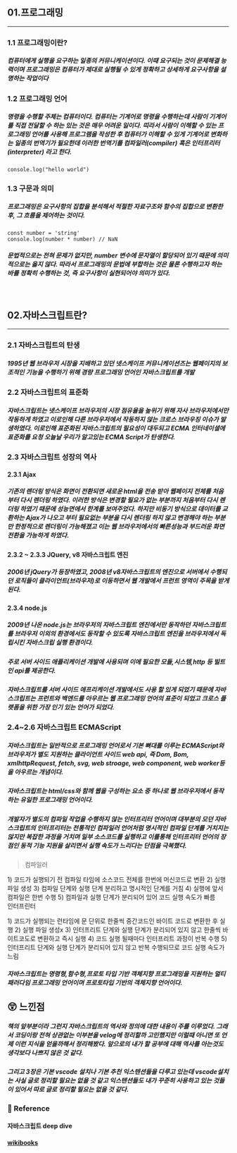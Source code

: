 <h2 id="01프로그래밍">01.프로그래밍</h2>
<hr />
<h3 id="11-프로그래밍이란">1.1 프로그래밍이란?</h3>
<h5 id="컴퓨터에게-실행을-요구하는-일종의-커뮤니케이션이다-이때-요구되는-것이-문제해결-능력이며-프로그래밍은-컴퓨터가-제대로-실행될-수-있게-정확하고-상세하게-요구사항을-설명하는-작업이다">컴퓨터에게 실행을 요구하는 일종의 커뮤니케이션이다. 이때 요구되는 것이 문제해결 능력이며 프로그래밍은 컴퓨터가 제대로 실행될 수 있게 정확하고 상세하게 요구사항을 설명하는 작업이다</h5>
<h3 id="12-프로그래밍-언어">1.2 프로그래밍 언어</h3>
<h5 id="명령을-수행할-주체는-컴퓨터이다-컴퓨터는-기계어로-명령을-수행하는데-사람이-기계어를-직접-전달할-수-하는-있는-것은-매우-어려운-일이다-띠라서-사람이-이해할-수-있는-프로그래밍-언어를-사용해-프로그램을-작성한-후-컴퓨터가-이해할-수-있게-기계어로-변화하는-일종의-번역기가-필요한데-이러한-번역기를-컴파일러compiler-혹은-인터프리터interpreter-라고-한다">명령을 수행할 주체는 컴퓨터이다. 컴퓨터는 기계어로 명령을 수행하는데 사람이 기계어를 직접 전달할 수 하는 있는 것은 매우 어려운 일이다. 띠라서 사람이 이해할 수 있는 프로그래밍 언어를 사용해 프로그램을 작성한 후 컴퓨터가 이해할 수 있게 기계어로 변화하는 일종의 번역기가 필요한데 이러한 번역기를 <em>컴파일러(compiler)</em> 혹은 <em>인터프리터(interpreter)</em> 라고 한다.</h5>
<pre><code>console.log(&quot;hello world&quot;)</code></pre><h3 id="13-구문과-의미">1.3 구문과 의미</h3>
<h5 id="프로그래밍은-요구사항의-집합을-분석해서-적절한-자료구조와-함수의-집합으로-변환한-후-그-흐름을-제어하는-것이다">프로그래밍은 요구사항의 집합을 분석해서 적절한 자료구조와 함수의 집합으로 변환한 후, 그 흐름을 제어하는 것이다.</h5>
<pre><code>const number = 'string'
console.log(number * number) // NaN</code></pre><h5 id="문법적으로는-전혀-문제가-없지만-number-변수에-문자열이-할당되어-있기-때문에-의미적으로는-옳지-않다-따라서-프로그래밍의-문법에-부합하는-것은-물론-수행하고자-하는-바를-정확히-수행하는-것-즉-요구사항이-실현되어야-의미가-있다">문법적으로는 전혀 문제가 없지만, number 변수에 문자열이 할당되어 있기 때문에 의미적으로는 옳지 않다. 따라서 프로그래밍의 문법에 부합하는 것은 물론 수행하고자 하는 바를 정확히 수행하는 것, 즉 요구사항이 실현되어야 의미가 있다.</h5>
<br />

<h2 id="02자바스크립트란">02.자바스크립트란?</h2>
<hr />
<h3 id="21-자바스크립트의-탄생">2.1 자바스크립트의 탄생</h3>
<h5 id="1995년-웹-브라우저-시장을-지배하고-있던-넷스케이프-커뮤니케이션즈는-웹페이지의-보조적인-기능을-수행하기-위해-경량-프로그래밍-언어인-자바스크립트를-개발">1995년 웹 브라우저 시장을 지배하고 있던 넷스케이프 커뮤니케이션즈는 웹페이지의 보조적인 기능을 수행하기 위해 경량 프로그래밍 언어인 자바스크립트를 개발</h5>
<h3 id="22-자바스크립트의-표준화">2.2 자바스크립트의 표준화</h3>
<h5 id="자바스크립트는-넷스케이프-브라우저의-시장-점유율을-높위기-위해-자사-브라우저에서만-작동하게-하였고-이로인해-다른-브라우저에서-작동하지-않는-크로스-브라우징-이슈가-발생하였다-이로인해-표준화된-자바스크립트의-필요성이-대두되고-ecma-인터네이셜에-표준화를-요청-오늘날-우리가-알고있는-ecma-script가-탄생한다">자바스크립트는 넷스케이프 브라우저의 시장 점유율을 높위기 위해 자사 브라우저에서만 작동하게 하였고 이로인해 다른 브라우저에서 작동하지 않는 크로스 브라우징 이슈가 발생하였다. 이로인해 표준화된 자바스크립트의 필요성이 대두되고 ECMA 인터네이셜에 표준화를 요청 오늘날 우리가 알고있는 ECMA Script가 탄생한다.</h5>
<h3 id="23-자바스크립트-성장의-역사">2.3 자바스크립트 성장의 역사</h3>
<h4 id="231-ajax">2.3.1 Ajax</h4>
<h5 id="기존의-렌더링-방식은-화면이-전환되면-새로운-html을-전송-받아-웹페이지-전체를-처음부터-다시-렌더링-하였다-이러한-방식은-변경할-필요가-없는-부분까지-처음부터-다시-렌더링-하였기-때문에-성능면에서-한계를-보여주었다-하지만-비동기-방식으로-데이터를-교환하는-ajax가-나오고-부터-필요없는-부분을-다시-렌더링-하지-않고-변경해야-하는-부분만-한정적으로-렌더링이-가능해졌고-이는-웹-브라우저에서의-빠른성능과-부드러운-화면-전환을-가능하게-하였다">기존의 렌더링 방식은 화면이 전환되면 새로운 html을 전송 받아 웹페이지 전체를 처음부터 다시 렌더링 하였다. 이러한 방식은 변경할 필요가 없는 부분까지 처음부터 다시 렌더링 하였기 때문에 성능면에서 한계를 보여주었다. 하지만 비동기 방식으로 데이터를 교환하는 Ajax가 나오고 부터 필요없는 부분을 다시 렌더링 하지 않고 변경해야 하는 부분만 한정적으로 렌더링이 가능해졌고 이는 웹 브라우저에서의 빠른성능과 부드러운 화면 전환을 가능하게 하였다.</h5>
<h4 id="232--233-jquery-v8-자바스크립트-엔진">2.3.2 ~ 2.3.3 JQuery, v8 자바스크립트 엔진</h4>
<h5 id="2006년-jquery가-등장하였고-2008년-v8자바스크립트의-엔진으로-서버에서-수행되던-로직들이-클라이언트브라우저로-이동하면서-웹-개발에서-프런트-영역이-주목을-받게-된다">2006년 jQuery가 등장하였고, 2008년 v8자바스크립트의 엔진으로 서버에서 수행되던 로직들이 클라이언트(브라우저)로 이동하면서 웹 개발에서 프런트 영역이 주목을 받게 된다.</h5>
<h4 id="234-nodejs">2.3.4 node.js</h4>
<h5 id="2009년-나온-nodejs는-브라우저의-자바스크립트-엔진에서만-동작하던-자바스크립트를-브라우저-이외의-환경에서도-동작할-수-있도록-자바스크립트-엔진을-브라우저에서-독립시킨-자바스크립-실행-환경이다">2009년 나온 node.js는 브라우저의 자바스크립트 엔진에서만 동작하던 자바스크립트를 브라우저 이외의 환경에서도 동작할 수 있도록 자바스크립트 엔진을 브라우저에서 독립시킨 자바스크립 실행 환경이다.</h5>
<h5 id="주로-서버-사이드-애플리케이션-개발에-사용되며-이에-필요한-모듈시스템http-등-빌트인-api를-제공한다">주로 서버 사이드 애플리케이션 개발에 사용되며 이에 필요한 모듈,시스템,http 등 빌트인 api를 제공한다.</h5>
<h5 id="자바스크립트를-서버-사이드-애프리케이션-개발에서도-사용-할-있게-되었기-때문에-자바스크립트는-프런트와-백엔드를-아우르는-웹-프로그래밍-언어의-표준이-되었고-크로스-플랫폼을-위한-가장-인기-있는-언어가-되었다">자바스크립트를 서버 사이드 애프리케이션 개발에서도 사용 할 있게 되었기 때문에 자바스크립트는 프런트와 백엔드를 아우르는 웹 프로그래밍 언어의 표준이 되었고 크로스 플랫폼을 위한 가장 인기 있는 언어가 되었다.</h5>
<h3 id="2426-자바스크립트-ecmascript">2.4~2.6 자바스크립트 ECMAScript</h3>
<h5 id="자바스크립트는-일반적으로-프로그래밍-언어로서-기본-뼈대를-이루는-ecmascript와-브라우저가-별도-지원하는-클라이언트-사이드-web-api-즉-dom-bom-xmlhttprequest-fetch-svg-web-stroage-web-component-web-worker등을-아우르는-개념이다">자바스크립트는 일반적으로 프로그래밍 언어로서 기본 뼈대를 이루는 ECMAScript와 브라우저가 별도 지원하는 클라이언트 사이드 web api, 즉 Dom, Bom, xmlhttpRequest, fetch, svg, web stroage, web component, web worker등을 아우르는 개념이다.</h5>
<h5 id="자바스크립트는-htmlcss와-함께-웹을-구성하는-요소-중-하나로-웹-브라우저에서-동작하는-유일한-프로그래밍-언어이다">자바스크립트는 html/css와 함께 웹을 구성하는 요소 중 하나로 웹 브라우저에서 동작하는 유일한 프로그래밍 언어이다.</h5>
<h5 id="개발자가-별도의-컴파일-작업을-수행하지-않는-인터프리터-언어이며-대부분의-모던-자바스크립트의-인터프리터는-전통적인-컴파일러-언어처럼-명시적인-컴파일-단계를-거치지는-않지만-복잡한-과정을-거치며-일부-소스코드를-실행하고-이를통해-인터프리터-언어의-장점인-동적-기능-지원을-살리면서-실행-속도가-느리다는-단점을-극복했다">개발자가 별도의 컴파일 작업을 수행하지 않는 인터프리터 언어이며 대부분의 모던 자바스크립트의 인터프리터는 전통적인 컴파일러 언어처럼 명시적인 컴파일 단계를 거치지는 않지만 복잡한 과정을 거치며 일부 소스코드를 실행하고 이를통해 인터프리터 언어의 장점인 동적 기능 지원을 살리면서 실행 속도가 느리다는 단점을 극복했다.</h5>
<blockquote>
<p>컴파일러</p>
</blockquote>
<p>1) 코드가 실행되기 전 컴파일 타임에 소스코드 전체를 한번에 머신코드로 변환
2) 실행 파일 생성
3) 컴파일 단계와 실행 단계 분리하고 명시적인 단계를 거침
4) 실행에 앞서 컴파일은 한번 수행
5) 컴파일과 실행 단계가 분리되어 있어 코드 실행 속도가 빠름
<br />인터프린터</p>
<p>1) 코드가 실행되는 런타임에 문 단위로 한줄씩 중간코드인 바이트 코드로 변환한 후 실행
2) 실행 파일 생성x
3) 인터프리트 단계와 실행 단계가 분리되어 있지 않고 한줄씩 바이트코도로 변환하고 즉시 실행
4) 코드 실행 될때마다 인터프리트 과정이 반복 수행
5) 인터프리트 단계와 실행 단계가 분리되어 있지 않고 반복 수행되므로 코드 실행 속도가 느림</p>
<h5 id="자바스크립트는-명령형함수형프로토-타입-기반-객체지향-프로그래밍을-지원하는-멀티-패러다임-프로그래밍-언어이며-프로토타입-기반의-객체지향-언어이다">자바스크립트는 명령형,함수형,프로토 타입 기반 객체지향 프로그래밍을 지원하는 멀티 패러다임 프로그래밍 언어이며 프로토타입 기반의 객체지향 언어이다.</h5>
<h2 id="😲-느낀점">😲 느낀점</h2>
<h5 id="책의-앞부분이라-그런지-자바스크립트의-역사와-정의에-대한-내용이-주를-이루었다-그래서-코딩이랑-전혀-상관없는-이부븐을-velog에-정리할까-고민했지만-이럴때-아니면-또-언제-이런-지식을-얻을까해서-정리해봤다-앞으로의-내가-할-공부에-대해-역사를-아는것도-생각보다-나쁘지-않은-것-같다">책의 앞부분이라 그런지 자바스크립트의 역사와 정의에 대한 내용이 주를 이루었다. 그래서 코딩이랑 전혀 상관없는 이부븐을 velog에 정리할까 고민했지만 이럴때 아니면 또 언제 이런 지식을 얻을까해서 정리해봤다. 앞으로의 내가 할 공부에 대해 역사를 아는것도 생각보다 나쁘지 않은 것 같다.</h5>
<h5 id="그리고-3장은-기본-vscode-설치나-기본-추천-익스텐션들을-다루고-있는데-vscode설치는-사실-글로-정리할-필요는-없을-것-같고-익스텐션들도-내가-꾸준히-사용하고-있는-것들이-있어서-따로-글로-정리할-필요는-없을-것-같다">그리고 3장은 기본 vscode 설치나 기본 추천 익스텐션들을 다루고 있는데 vscode설치는 사실 글로 정리할 필요는 없을 것 같고 익스텐션들도 내가 꾸준히 사용하고 있는 것들이 있어서 따로 글로 정리할 필요는 없을 것 같다.</h5>
<h3 id="📄-reference">📄 Reference</h3>
<h4 id="자바스크립트-deep-dive">자바스크립트 deep dive</h4>
<h4 id="wikibooks"><a href="https://github.com/wikibook/mjs/blob/master/03.md">wikibooks</a></h4>